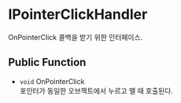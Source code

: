 # IPointerClickHandler
OnPointerClick 콜백을 받기 위한 인터페이스.

## Public Function
- `void` OnPointerClick  
    포인터가 동일한 오브젝트에서 누르고 뗄 때 호출된다.